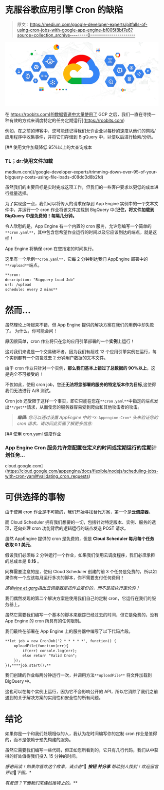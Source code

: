# 克服谷歌应用引擎 Cron 的缺陷

> 原文：<https://medium.com/google-developer-experts/pitfalls-of-using-cron-jobs-with-google-app-engine-bf005f8bf7e6?source=collection_archive---------0----------------------->

![](img/af87c659bace17eef9e34b5cfd7fb0f0.png)

在 https://roobits.com[的数据管道中大量使用了 GCP 之后，我们一直在寻找一种有效的方式来调度特定的任务定期运行](https://roobits.com)

例如，在之前的博客中，您可能还记得我们允许企业以每秒的速度从他们的网站/应用程序中收集事件，并将它们存储到 BigQuery 中，以便以后进行检索/分析。

[](/google-developer-experts/trimming-down-over-95-of-your-bigquery-costs-using-file-loads-d08dd3d8b2fd) [## 使用文件加载降低 95%以上的大查询成本

### TL；dr:使用文件加载

medium.com](/google-developer-experts/trimming-down-over-95-of-your-bigquery-costs-using-file-loads-d08dd3d8b2fd) 

虽然我们的主要目标是实时完成这项工作，但我们的一些客户要求以更低的成本进行批量选择。

为了实现这一点，我们可以将传入的请求保存到 App Engine 实例中的一个文本文件中，并运行一个 cron 作业将该文件加载到 BigQuery 中(**记住，将文件加载到 BigQuery 中是免费的！每隔几分钟。**

令人欣慰的是，App Engine 有一个内置的 cron 服务，允许您编写一个简单的`**cron.yaml**`，其中包含您希望作业运行的时间以及它应该到达的端点，就是这样！

App Engine 将确保 cron 在您指定的时间执行。

这里有一个示例`**cron.yaml**`，它每 2 分钟到达我们 AppEngine 部署中的`**/upload**`端点。

```
**cron:
description: "Bigquery Load Job"
url: /upload
schedule: every 2 mins**
```

# 然而…

虽然理论上听起来不错，但 App Engine 提供的解决方案在我们的用例中却失败了。
为什么，你可能会问！

原因很简单，cron 作业将只在您的应用引擎部署的一个**实例**上运行！

这对我们来说是一个交易破坏者，因为我们有超过 12 个应用引擎实例在运行，每个实例都有一个包含过去 2 分钟用户数据的文本文件。

由于 cron 作业只针对一个实例，**那么我们基本上错过了总数据的 90%以上**，这是完全不可接受的！

不仅如此，使用 cron job，您还**无法将您部署的服务的特定版本作为目标**,这使得我们无法进行 A/B 测试。

Cron job 还受限于这样一个事实，即它只能在您在`**cron.yaml**`中指定的端点发出`**/get**`请求，从而使您的服务器容易受到爬虫和其他攻击者的攻击。

> ***编辑:*** *您可以通过设置 AppEngine 中的* `*X-Appengine-Cron*` *头来验证您的 cron 请求。请访问此页面了解更多信息:*

[](https://cloud.google.com/appengine/docs/flexible/nodejs/scheduling-jobs-with-cron-yaml#validating_cron_requests) [## 使用 cron.yaml 调度作业

### App Engine Cron 服务允许您配置在定义的时间或定期运行的定期计划任务…

cloud.google.com](https://cloud.google.com/appengine/docs/flexible/nodejs/scheduling-jobs-with-cron-yaml#validating_cron_requests) 

# 可供选择的事物

由于使用 cron 作业是不可能的，我们开始寻找替代方案，第一个是**云调度器**。

而 Cloud Scheduler 拥有我们想要的一切，包括针对特定版本、实例、服务的选项，还向处理 cron 功能背后的逻辑运行的端点发送 POST 请求。

虽然 AppEngine 提供的 cron 是免费的，但是 **Cloud Scheduler 每月每个任务收取 0.1 美元**。

假设我们必须每 2 分钟运行一个作业，如果我们使用云调度程序，我们必须承担的总成本是 **0.1$** 。

同样需要注意的是，使用 Cloud Scheduler 创建的前 3 个任务是免费的，所以如果你有一个应该每月运行多次的脚本，你不需要支付任何费用！

*感谢*[*vine et garg*](https://medium.com/u/1047e5240ceb?source=post_page-----bf005f8bf7e6--------------------------------)*指出云调度器是按作业定价的，而不是按执行定价的！*

我们偶然发现的第二个解决方案是使用我们自己的定制 cron，它运行在我们的服务器上。

虽然它需要我们编写一个基本的脚本来跟踪已经过去的时间，但它是免费的，没有 App Engine 的 cron 所具有的任何限制。

我们最终在部署在 App Engine 上的服务器中编写了以下代码片段。

```
**let job = new CronJob('2 * * * * *', function() {
    uploadFile(function(err){
        if(err) console.log(err);
        else return "Valid Cron";
    });
});****job.start();**
```

我们创建的作业每两分钟运行一次，并调用方法`**uploadFile**` 将文件加载到 BigQuery 中。

这也可以在每个实例上运行，因为它不会影响公开的 API，所以它消除了我们之前遇到的关于解决方案的实用性和安全性的所有问题。

# 结论

如果你是一个和我们处境相似的人，我认为花时间编写你的定制 cron 作业是值得的，而不是依赖于预先构建的服务。

虽然它需要我们编写一些代码，但正如您所看到的，它只有几行代码，我们从中获得的好处值得我们投入 15 分钟的时间。

*感谢阅读！如果你喜欢这个故事，请点击**👏 ***按钮*** ***并分享*** *帮助别人找到！欢迎留言评论*💬*下图。**

**有反馈？下面我们来连线推特上的*[](https://twitter.com/harshithdwivedi)**。***
